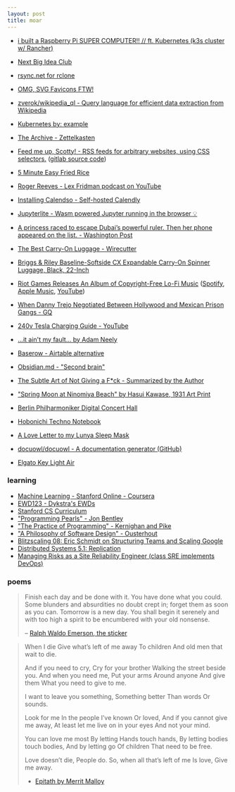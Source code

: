 ```yaml
---
layout: post
title: moar
---
```


- [i built a Raspberry Pi SUPER COMPUTER!! // ft. Kubernetes (k3s cluster w/ Rancher)](https://www.youtube.com/watch?v=X9fSMGkjtug)
- [Next Big Idea Club](https://nextbigideaclub.com/podcast/)
- [rsync.net for rclone](https://rsync.net/products/rclone.html)
- [OMG, SVG Favicons FTW!](https://austingil.com/svg-favicons/)
- [zverok/wikipedia_ql - Query language for efficient data extraction from Wikipedia](https://github.com/zverok/wikipedia_ql)
- [Kubernetes by: example](https://www.kubernetesbyexample.com)
- [The Archive - Zettelkasten](https://zettelkasten.de/the-archive/)
- [Feed me up, Scotty! - RSS feeds for arbitrary websites, using CSS selectors.](https://feed-me-up-scotty.vincenttunru.com/) ([gitlab source code](https://gitlab.com/vincenttunru/feed-me-up-scotty/))
- [5 Minute Easy Fried Rice](https://www.youtube.com/watch?v=eY1FF6SEggk)
- [Roger Reeves - Lex Fridman podcast on YouTube](https://www.youtube.com/results?search_query=roger+reeves+lex+fridman)
- [Installing Calendso - Self-hosted Calendly](https://docs.calendso.com/docs/installation)
- [Jupyterlite - Wasm powered Jupyter running in the browser 💡](https://github.com/jupyterlite/jupyterlite)

- [A princess raced to escape Dubai’s powerful ruler. Then her phone appeared on the list. - Washington Post](https://www.washingtonpost.com/world/2021/07/21/dubai-princesses-spyware/)
- [The Best Carry-On Luggage - Wirecutter](https://www.nytimes.com/wirecutter/reviews/best-carry-on-luggage/)
- [Briggs & Riley Baseline-Softside CX Expandable Carry-On Spinner Luggage, Black, 22-Inch](https://www.amazon.com/dp/B00XDIRKRC/)
- [Riot Games Releases An Album of Copyright-Free Lo-Fi Music](https://80.lv/articles/riot-games-releases-an-album-of-copyright-free-lo-fi-music/) ([Spotify](https://open.spotify.com/album/1l2fZnjT1p3kBfDf8mbhlH), [Apple Music](https://music.apple.com/th/album/sessions-vi/1573507448), [YouTube](https://music.youtube.com/playlist?list=OLAK5uy_miFIzs-jzMQEf9rkwzWeqcn0s8WMI1TQs))
- [When Danny Trejo Negotiated Between Hollywood and Mexican Prison Gangs - GQ](https://www.gq.com/story/danny-trejo-prison-gangs)
- [240v Tesla Charging Guide - YouTube](https://www.youtube.com/watch?app=desktop&v=CZYr1o3J7AY)
- [...it ain't my fault... by Adam Neely](https://adamneelymusic.bandcamp.com/track/it-aint-my-fault)
- [Baserow - Airtable alternative](https://baserow.io/)
- [Obsidian.md - "Second brain"](https://obsidian.md/mobile)
- [The Subtle Art of Not Giving a F*ck - Summarized by the Author](https://www.youtube.com/watch?app=desktop&v=lz8sUiXAnbs)
- ["Spring Moon at Ninomiya Beach" by Hasui Kawase, 1931 Art Print](https://society6.com/product/spring-moon-at-ninomiya-beach-by-hasui-kawase-1931_print)
- [Berlin Philharmoniker Digital Concert Hall](https://www.digitalconcerthall.com/en/home?a=bph_webseite&c=true)
- [Hobonichi Techno Notebook](https://www.1101.com/store/techo/en/2021/pc/detail_cover/cb21_jan/)
- [A Love Letter to my Lunya Sleep Mask](https://www.nytimes.com/wirecutter/blog/lunya-sleep-mask/)
- [docuowl/docuowl - A documentation generator (GitHub)](https://github.com/docuowl/docuowl)
- [Elgato Key Light Air](https://www.elgato.com/en/key-light-air)

### learning

- [Machine Learning - Stanford Online - Coursera](https://www.coursera.org/learn/machine-learning)
- [EWD123 - Dykstra's EWDs](https://www.cs.utexas.edu/users/EWD/ewd01xx/EWD123.PDF)
- [Stanford CS Curriculum](https://docs.google.com/spreadsheets/u/1/d/1zfw8nPvJeewxcFUBpKUKmAVE8PjnJI7H0CKimdQXxr0/htmlview?utm_source=hackernewsletter&utm_medium=email&utm_term=learn)
- ["Programming Pearls" - Jon Bentley](https://tfetimes.com/wp-content/uploads/2015/04/ProgrammingPearls2nd.pdf)
- ["The Practice of Programming" - Kernighan and Pike](https://www.goodreads.com/book/show/1032758.The_Practice_of_Programming)
- ["A Philosophy of Software Design" - Ousterhout](https://www.goodreads.com/en/book/show/39996759-a-philosophy-of-software-design)
- [Blitzscaling 08: Eric Schmidt on Structuring Teams and Scaling Google](https://www.youtube.com/watch?app=desktop&v=hcRxFRgNpns)
- [Distributed Systems 5.1: Replication](https://www.youtube.com/watch?app=desktop&v=mBUCF1WGI_I)
- [Managing Risks as a Site Reliability Engineer (class SRE implements DevOps)](https://www.youtube.com/watch?app=desktop&v=4kGu1_M7Igg&list=PLIivdWyY5sqJrKl7D2u-gmis8h9K66qoj&index=6)

### poems

> Finish each day and be done with it.
> You have done what you could. Some blunders and absurdities no doubt crept in; forget them as soon as you can.
> Tomorrow is a new day.
> You shall begin it serenely and with too high a spirit to be encumbered with your old nonsense.
>
> – [Ralph Waldo Emerson, the sticker](https://society6.com/product/ralph-waldo-emerson-finish-each-day-inspirational-quote_sticker?sku=s6-11610519p65a211v751a212v753)

> When I die
> Give what’s left of me away
> To children
> And old men that wait to die.
>
> And if you need to cry,
> Cry for your brother
> Walking the street beside you.
> And when you need me,
> Put your arms
> Around anyone
> And give them
> What you need to give to me.
>
> I want to leave you something,
> Something better
> Than words
> Or sounds.
>
> Look for me
> In the people I’ve known
> Or loved,
> And if you cannot give me away,
> At least let me live on in your eyes
> And not your mind.
>
> You can love me most
> By letting
> Hands touch hands,
> By letting bodies touch bodies,
> And by letting go
> Of children
> That need to be free.
>
> Love doesn’t die,
> People do.
> So, when all that’s left of me
> Is love,
> Give me away.
>
> - [Epitath by Merrit Malloy](https://www.debbieaugenthaler.com/epitaph-by-merrit-malloy-grief-to-gratitude/)
